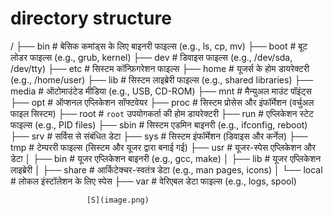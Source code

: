 # directory  structure

/
├── bin         # बेसिक कमांड्स के लिए बाइनरी फाइल्स (e.g., ls, cp, mv)
├── boot        # बूट लोडर फाइल्स (e.g., grub, kernel)
├── dev         # डिवाइस फाइल्स (e.g., /dev/sda, /dev/tty)
├── etc         # सिस्टम कॉन्फ़िगरेशन फाइल्स
├── home        # यूजर्स के होम डायरेक्टरी (e.g., /home/user)
├── lib         # सिस्टम लाइब्रेरी फाइल्स (e.g., shared libraries)
├── media       # ऑटोमाउंटेड मीडिया (e.g., USB, CD-ROM)
├── mnt         # मैन्युअल माउंट पॉइंट्स
├── opt         # ऑप्शनल एप्लिकेशन सॉफ्टवेयर
├── proc        # सिस्टम प्रोसेस और इंफॉर्मेशन (वर्चुअल फाइल सिस्टम)
├── root        # `root` उपयोगकर्ता की होम डायरेक्टरी
├── run         # एप्लिकेशन स्टेट फाइल्स (e.g., PID files)
├── sbin        # सिस्टम एडमिन बाइनरी (e.g., ifconfig, reboot)
├── srv         # सर्विस से संबंधित डेटा
├── sys         # सिस्टम इंफॉर्मेशन (डिवाइस और कर्नेल)
├── tmp         # टेम्पररी फाइल्स (सिस्टम और यूजर द्वारा बनाई गई)
├── usr         # यूजर-स्पेस एप्लिकेशन और डेटा
│   ├── bin     # यूजर एप्लिकेशन बाइनरी (e.g., gcc, make)
│   ├── lib     # यूजर एप्लिकेशन लाइब्रेरी
│   ├── share   # आर्किटेक्चर-स्वतंत्र डेटा (e.g., man pages, icons)
│   └── local   # लोकल इंस्टॉलेशन के लिए स्पेस
├── var         # वेरिएबल डेटा फाइल्स (e.g., logs, spool)

                     [S](image.png)

